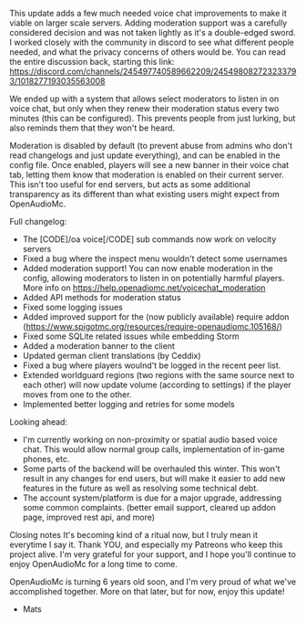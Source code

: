 This update adds a few much needed voice chat improvements to make it viable on larger scale servers.
Adding moderation support was a carefully considered decision and was not taken lightly as it's a double-edged sword. I worked closely with the community in discord to see what different people needed, and what the privacy concerns of others would be. You can read the entire discussion back, starting this link: https://discord.com/channels/245497740589662209/245498082723233793/1018277193035563008 

We ended up with a system that allows select moderators to listen in on voice chat, but only when they renew their moderation status every two minutes (this can be configured). This prevents people from just lurking, but also reminds them that they won't be heard.

Moderation is disabled by default (to prevent abuse from admins who don't read changelogs and just update everything), and can be enabled in the config file.
Once enabled, players will see a new banner in their voice chat tab, letting them know that moderation is enabled on their current server. This isn't too useful for end servers, but acts as some additional transparency as its different than what existing users might expect from OpenAudioMc.


Full changelog:
- The [CODE]/oa voice[/CODE] sub commands now work on velocity servers
- Fixed a bug where the inspect menu wouldn't detect some usernames
- Added moderation support! You can now enable moderation in the config, allowing moderators to listen in on potentially harmful players. More info on https://help.openadiomc.net/voicechat_moderation
- Added API methods for moderation status
- Fixed some logging issues
- Added improved support for the (now publicly available) require addon (https://www.spigotmc.org/resources/require-openaudiomc.105168/)
- Fixed some SQLite related issues while embedding Storm
- Added a moderation banner to the client
- Updated german client translations (by Ceddix)
- Fixed a bug where players woulnd't be logged in the recent peer list.
- Extended worldguard regions (two regions with the same source next to each other) will now update volume (according to settings) if the player moves from one to the other.
- Implemented better logging and retries for some models

Looking ahead:
 - I'm currently working on non-proximity or spatial audio based voice chat. This would allow normal group calls, implementation of in-game phones, etc.
 - Some parts of the backend will be overhauled this winter. This won't result in any changes for end users, but will make it easier to add new features in the future as well as resolving some technical debt.
 - The account system/platform is due for a major upgrade, addressing some common complaints. (better email support, cleared up addon page, improved rest api, and more)

Closing notes
It's becoming kind of a ritual now, but I truly mean it everytime I say it.
Thank YOU, and especially my Patreons who keep this project alive. I'm very grateful for your support, and I hope you'll continue to enjoy OpenAudioMc for a long time to come.

OpenAudioMc is turning 6 years old soon, and I'm very proud of what we've accomplished together.
More on that later, but for now, enjoy this update!

- Mats